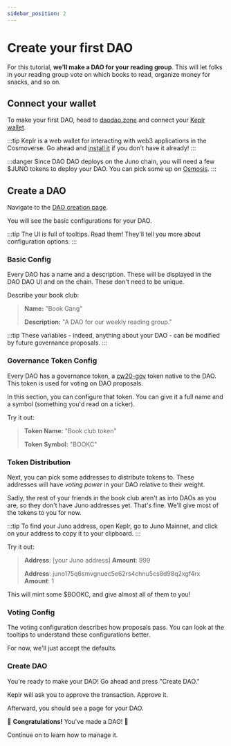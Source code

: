 ```yaml
---
sidebar_position: 2
---
```


# Create your first DAO

For this tutorial, **we'll make a DAO for your reading group**. This will let folks in your reading group vote on which books to read, organize money for snacks, and so on.

## Connect your wallet

To make your first DAO, head to [daodao.zone](https://daodao.zone/) and connect
your [Keplr wallet](https://wallet.keplr.app/).

:::tip
Keplr is a web wallet for interacting with web3 applications in the Cosmoverse. Go ahead and [install it](https://www.keplr.app/) if you don't have it already!
:::

:::danger
Since DAO DAO deploys on the Juno chain, you will need a few $JUNO tokens to deploy your DAO. You can pick some up on [Osmosis](https://osmosis.zone/).
:::

## Create a DAO

Navigate to the [DAO creation page](https://daodao.zone/dao/create).

You will see the basic configurations for your DAO.

:::tip
The UI is full of tooltips. Read them! They'll tell you more about configuration options.
:::

### Basic Config

Every DAO has a name and a description. These will be displayed in the DAO DAO UI and on the chain. These don't need to be unique.

Describe your book club:

> **Name:** "Book Gang"
>
> **Description:** "A DAO for our weekly reading group."


:::tip
These variables - indeed, anything about your DAO - can be modified by future governance proposals.
:::

### Governance Token Config

Every DAO has a governance token, a [cw20-gov](https://github.com/DA0-DA0/dao-contracts/tree/main/contracts/cw20-gov) token native to the DAO. This token is used for voting on DAO proposals.

In this section, you can configure that token. You can give it a full name and a symbol (something you'd read on a ticker).

Try it out:


> **Token Name:** "Book club token"
>
> **Token Symbol:** "BOOKC"

### Token Distribution

Next, you can pick some addresses to distribute tokens to. These addresses will have *voting power* in your DAO relative to their weight.

Sadly, the rest of your friends in the book club aren't as into DAOs as you are, so they don't have Juno addresses yet. That's fine.
We'll give most of the tokens to you for now.


:::tip
To find your Juno address, open Keplr, go to Juno Mainnet, and click on your address to copy it to your clipboard.
:::

Try it out:

> **Address**: [your Juno address] **Amount**: 999
>
> **Address**: juno175q6smvgnuec5e62rs4chnu5cs8d98q2xgf4rx **Amount**: 1

This will mint some $BOOKC, and give almost all of them to you!

### Voting Config

The voting configuration describes how proposals pass. You can look at the tooltips to understand these configurations better. 

For now, we'll just accept the defaults.

### Create DAO

You're ready to make your DAO! Go ahead and press "Create DAO." 

Keplr will ask you to approve the transaction. Approve it.

Afterward, you should see a page for your DAO.

🎉 **Congratulations!** You've made a DAO! 🎉

Continue on to learn how to manage it.
